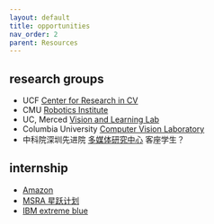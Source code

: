 ```yaml
---
layout: default
title: opportunities
nav_order: 2
parent: Resources
---
```


## research groups
- UCF [Center for Research in CV](https://www.crcv.ucf.edu/) 
- CMU [Robotics Institute](https://www.ri.cmu.edu/research/)
- UC, Merced [Vision and Learning Lab](http://vllab.ucmerced.edu/)
- Columbia University [Computer Vision Laboratory](https://www.cs.columbia.edu/CAVE/)
- 中科院深圳先进院 [多媒体研究中心](http://mmlab.siat.ac.cn/) 客座学生？



## internship
- [Amazon](https://www.amazon.jobs/zh/teams/internships-for-students)
- [MSRA 星跃计划](https://www.msra.cn/zh-cn/connections/academic-programs/starleap)
- [IBM extreme blue](https://www.ibm.com/employment/extremeblue/)

